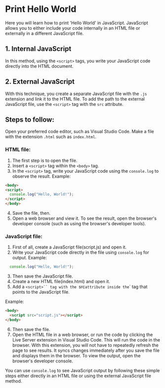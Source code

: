 # Print Hello World
Here you will learn how to print 'Hello World' in JavaScript.
JavaScript allows you to either include your code internally in an HTML file or externally in a different JavaScript file.
## 1. Internal JavaScript 
In this method, using the `<script>` tags, you write your JavaScript code directly into the HTML document.
## 2. External JavaScript
With this technique, you create a separate JavaScript file with the `.js` extension and link it to the HTML file.
To add the path to the external JavaScript file, use the `<script>` tag with the `src` attribute.
## Steps to follow:
Open your preferred code editor, such as Visual Studio Code. Make a file with the extension `.html` such as `index.html`.

### HTML file:
1. The first step is to open the file.
2. Insert a `<script>` tag within the `<body>` tag.
3. In the `<script>` tag, write your JavaScript code using the `console.log` to observe the result.
Example:
```html
<body>
<script>
  console.log("Hello, World!");
</script>
</body>
```
4. Save the file, then.
5. Open a web browser and view it. To see the result, open the browser's developer console (such as using the browser's developer tools).
### JavaScript file:
1. First of all, create a JavaScript file(script.js) and open it.
2. Write your JavaScript code directly in the file using `console.log` for output.
Example:
```javascript
  console.log("Hello, World!");
```
3. Then save the JavaScript file.
4. Create a new HTML file(index.html) and open it.
5. Add a `<script>`` tag with the `src` attribute inside the `<body>` tag that points to the JavaScript file.

Example:
```html
<body>
  <script src="script.js"></script>
</body>
```
6. Then save the file.
7. Open the HTML file in a web browser, or run the code by clicking the Live Server extension in Visual Studio Code. This will run the code in the browser. With this extension, you will not have to repeatedly refresh the page to see results. It syncs changes immediately after you save the file and displays them in the browser. To view the output, open the browser's developer console.

You can use `console.log` to see JavaScript output by following these simple steps either directly in an HTML file or using the external JavaScript file method.
